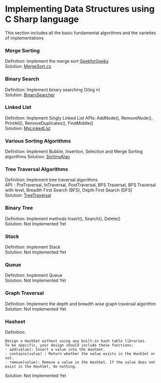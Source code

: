 # Implementing Data Structures using C Sharp language
This section includes all the basic fundamental algorithms and the varieties of implementations  

### **Merge Sorting**
Definition: Implement the merge sort [GeekforGeeks](https://www.geeksforgeeks.org/merge-sort/)  
Solution: [MergeSort.cs](sorting/MergeSort.cs)  

### **Binary Search**
Definition: Implement binary searching O(log n)  
Solution: [BinarySearcher](search/BinarySearch.cs)  


### **Linked List**
Definition: Implement Singly Linked List
APIs: AddNode(), RemoveNode(), PrintAll(), RemoveDuplicates(), FindMiddle()  
Solution: [MyLinkedList](linkedlist/MyLinkedList.cs)  

### **Various Sorting Algorithms**
Definition: Implement Bubble, Insertion, Selection and Merge Sorting algorithms
Solution: [SortingAlgo](sorting/Program.cs)  

### **Tree Traversal Algorithms**
Definition: Implement tree traversal algorithms  
API: : PreTraversal, InTraversal, PostTraversal, BFS Traversal, BFS Traversal with level, Breadth First Search (BFS), Depth First Search (DFS)  
Solution: [TreeTraversal](tree/Program.cs)  

### **Binary Tree**
Definition: Implement methods Insert(), Search(), Delete()  
Solution: Not Implemented Yet


### **Stack**
Definition: Implement Stack  
Solution: Not Implemented Yet


### **Queue**
Definition: Implement Queue  
Solution: Not Implemented Yet


### **Graph Traversal**
Definition: Implement the depth and breadth wise graph traversal algorithm  
Solution: Not Implemented Yet


### **Hashset**
Definition:
```
Design a HashSet without using any built-in hash table libraries.
To be specific, your design should include these functions:
- add(value): Insert a value into the HashSet. 
- contains(value) : Return whether the value exists in the HashSet or not.
- remove(value): Remove a value in the HashSet. If the value does not exist in the HashSet, do nothing.
```
Solution: Not Implemented Yet